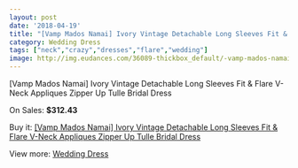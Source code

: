 ```yaml
---
layout: post
date: '2018-04-19'
title: "[Vamp Mados Namai] Ivory Vintage Detachable Long Sleeves Fit & Flare V-Neck Appliques Zipper Up Tulle Bridal Dress"
category: Wedding Dress
tags: ["neck","crazy","dresses","flare","wedding"]
image: http://img.eudances.com/36089-thickbox_default/-vamp-mados-namai-ivory-vintage-detachable-long-sleeves-fit-flare-v-neck-appliques-zipper-up-tulle-bridal-dress.jpg
---
```

[Vamp Mados Namai] Ivory Vintage Detachable Long Sleeves Fit & Flare V-Neck Appliques Zipper Up Tulle Bridal Dress

On Sales: **$312.43**
<a href="https://www.eudances.com/en/wedding-dress/10773--vamp-mados-namai-ivory-vintage-detachable-long-sleeves-fit-flare-v-neck-appliques-zipper-up-tulle-bridal-dress.html"><amp-img layout="responsive" width="600" height="600" src="//img.eudances.com/36089-thickbox_default/-vamp-mados-namai-ivory-vintage-detachable-long-sleeves-fit-flare-v-neck-appliques-zipper-up-tulle-bridal-dress.jpg" alt="[Vamp Mados Namai] Ivory Vintage Detachable Long Sleeves Fit & Flare V-Neck Appliques Zipper Up Tulle Bridal Dress 0" /></a>
<a href="https://www.eudances.com/en/wedding-dress/10773--vamp-mados-namai-ivory-vintage-detachable-long-sleeves-fit-flare-v-neck-appliques-zipper-up-tulle-bridal-dress.html"><amp-img layout="responsive" width="600" height="600" src="//img.eudances.com/36105-thickbox_default/-vamp-mados-namai-ivory-vintage-detachable-long-sleeves-fit-flare-v-neck-appliques-zipper-up-tulle-bridal-dress.jpg" alt="[Vamp Mados Namai] Ivory Vintage Detachable Long Sleeves Fit & Flare V-Neck Appliques Zipper Up Tulle Bridal Dress 1" /></a>
<a href="https://www.eudances.com/en/wedding-dress/10773--vamp-mados-namai-ivory-vintage-detachable-long-sleeves-fit-flare-v-neck-appliques-zipper-up-tulle-bridal-dress.html"><amp-img layout="responsive" width="600" height="600" src="//img.eudances.com/36104-thickbox_default/-vamp-mados-namai-ivory-vintage-detachable-long-sleeves-fit-flare-v-neck-appliques-zipper-up-tulle-bridal-dress.jpg" alt="[Vamp Mados Namai] Ivory Vintage Detachable Long Sleeves Fit & Flare V-Neck Appliques Zipper Up Tulle Bridal Dress 2" /></a>
<a href="https://www.eudances.com/en/wedding-dress/10773--vamp-mados-namai-ivory-vintage-detachable-long-sleeves-fit-flare-v-neck-appliques-zipper-up-tulle-bridal-dress.html"><amp-img layout="responsive" width="600" height="600" src="//img.eudances.com/36103-thickbox_default/-vamp-mados-namai-ivory-vintage-detachable-long-sleeves-fit-flare-v-neck-appliques-zipper-up-tulle-bridal-dress.jpg" alt="[Vamp Mados Namai] Ivory Vintage Detachable Long Sleeves Fit & Flare V-Neck Appliques Zipper Up Tulle Bridal Dress 3" /></a>
<a href="https://www.eudances.com/en/wedding-dress/10773--vamp-mados-namai-ivory-vintage-detachable-long-sleeves-fit-flare-v-neck-appliques-zipper-up-tulle-bridal-dress.html"><amp-img layout="responsive" width="600" height="600" src="//img.eudances.com/36102-thickbox_default/-vamp-mados-namai-ivory-vintage-detachable-long-sleeves-fit-flare-v-neck-appliques-zipper-up-tulle-bridal-dress.jpg" alt="[Vamp Mados Namai] Ivory Vintage Detachable Long Sleeves Fit & Flare V-Neck Appliques Zipper Up Tulle Bridal Dress 4" /></a>
<a href="https://www.eudances.com/en/wedding-dress/10773--vamp-mados-namai-ivory-vintage-detachable-long-sleeves-fit-flare-v-neck-appliques-zipper-up-tulle-bridal-dress.html"><amp-img layout="responsive" width="600" height="600" src="//img.eudances.com/36101-thickbox_default/-vamp-mados-namai-ivory-vintage-detachable-long-sleeves-fit-flare-v-neck-appliques-zipper-up-tulle-bridal-dress.jpg" alt="[Vamp Mados Namai] Ivory Vintage Detachable Long Sleeves Fit & Flare V-Neck Appliques Zipper Up Tulle Bridal Dress 5" /></a>
<a href="https://www.eudances.com/en/wedding-dress/10773--vamp-mados-namai-ivory-vintage-detachable-long-sleeves-fit-flare-v-neck-appliques-zipper-up-tulle-bridal-dress.html"><amp-img layout="responsive" width="600" height="600" src="//img.eudances.com/36100-thickbox_default/-vamp-mados-namai-ivory-vintage-detachable-long-sleeves-fit-flare-v-neck-appliques-zipper-up-tulle-bridal-dress.jpg" alt="[Vamp Mados Namai] Ivory Vintage Detachable Long Sleeves Fit & Flare V-Neck Appliques Zipper Up Tulle Bridal Dress 6" /></a>
<a href="https://www.eudances.com/en/wedding-dress/10773--vamp-mados-namai-ivory-vintage-detachable-long-sleeves-fit-flare-v-neck-appliques-zipper-up-tulle-bridal-dress.html"><amp-img layout="responsive" width="600" height="600" src="//img.eudances.com/36099-thickbox_default/-vamp-mados-namai-ivory-vintage-detachable-long-sleeves-fit-flare-v-neck-appliques-zipper-up-tulle-bridal-dress.jpg" alt="[Vamp Mados Namai] Ivory Vintage Detachable Long Sleeves Fit & Flare V-Neck Appliques Zipper Up Tulle Bridal Dress 7" /></a>
<a href="https://www.eudances.com/en/wedding-dress/10773--vamp-mados-namai-ivory-vintage-detachable-long-sleeves-fit-flare-v-neck-appliques-zipper-up-tulle-bridal-dress.html"><amp-img layout="responsive" width="600" height="600" src="//img.eudances.com/36098-thickbox_default/-vamp-mados-namai-ivory-vintage-detachable-long-sleeves-fit-flare-v-neck-appliques-zipper-up-tulle-bridal-dress.jpg" alt="[Vamp Mados Namai] Ivory Vintage Detachable Long Sleeves Fit & Flare V-Neck Appliques Zipper Up Tulle Bridal Dress 8" /></a>
<a href="https://www.eudances.com/en/wedding-dress/10773--vamp-mados-namai-ivory-vintage-detachable-long-sleeves-fit-flare-v-neck-appliques-zipper-up-tulle-bridal-dress.html"><amp-img layout="responsive" width="600" height="600" src="//img.eudances.com/36097-thickbox_default/-vamp-mados-namai-ivory-vintage-detachable-long-sleeves-fit-flare-v-neck-appliques-zipper-up-tulle-bridal-dress.jpg" alt="[Vamp Mados Namai] Ivory Vintage Detachable Long Sleeves Fit & Flare V-Neck Appliques Zipper Up Tulle Bridal Dress 9" /></a>
<a href="https://www.eudances.com/en/wedding-dress/10773--vamp-mados-namai-ivory-vintage-detachable-long-sleeves-fit-flare-v-neck-appliques-zipper-up-tulle-bridal-dress.html"><amp-img layout="responsive" width="600" height="600" src="//img.eudances.com/36096-thickbox_default/-vamp-mados-namai-ivory-vintage-detachable-long-sleeves-fit-flare-v-neck-appliques-zipper-up-tulle-bridal-dress.jpg" alt="[Vamp Mados Namai] Ivory Vintage Detachable Long Sleeves Fit & Flare V-Neck Appliques Zipper Up Tulle Bridal Dress 10" /></a>
<a href="https://www.eudances.com/en/wedding-dress/10773--vamp-mados-namai-ivory-vintage-detachable-long-sleeves-fit-flare-v-neck-appliques-zipper-up-tulle-bridal-dress.html"><amp-img layout="responsive" width="600" height="600" src="//img.eudances.com/36095-thickbox_default/-vamp-mados-namai-ivory-vintage-detachable-long-sleeves-fit-flare-v-neck-appliques-zipper-up-tulle-bridal-dress.jpg" alt="[Vamp Mados Namai] Ivory Vintage Detachable Long Sleeves Fit & Flare V-Neck Appliques Zipper Up Tulle Bridal Dress 11" /></a>
<a href="https://www.eudances.com/en/wedding-dress/10773--vamp-mados-namai-ivory-vintage-detachable-long-sleeves-fit-flare-v-neck-appliques-zipper-up-tulle-bridal-dress.html"><amp-img layout="responsive" width="600" height="600" src="//img.eudances.com/36094-thickbox_default/-vamp-mados-namai-ivory-vintage-detachable-long-sleeves-fit-flare-v-neck-appliques-zipper-up-tulle-bridal-dress.jpg" alt="[Vamp Mados Namai] Ivory Vintage Detachable Long Sleeves Fit & Flare V-Neck Appliques Zipper Up Tulle Bridal Dress 12" /></a>
<a href="https://www.eudances.com/en/wedding-dress/10773--vamp-mados-namai-ivory-vintage-detachable-long-sleeves-fit-flare-v-neck-appliques-zipper-up-tulle-bridal-dress.html"><amp-img layout="responsive" width="600" height="600" src="//img.eudances.com/36093-thickbox_default/-vamp-mados-namai-ivory-vintage-detachable-long-sleeves-fit-flare-v-neck-appliques-zipper-up-tulle-bridal-dress.jpg" alt="[Vamp Mados Namai] Ivory Vintage Detachable Long Sleeves Fit & Flare V-Neck Appliques Zipper Up Tulle Bridal Dress 13" /></a>
<a href="https://www.eudances.com/en/wedding-dress/10773--vamp-mados-namai-ivory-vintage-detachable-long-sleeves-fit-flare-v-neck-appliques-zipper-up-tulle-bridal-dress.html"><amp-img layout="responsive" width="600" height="600" src="//img.eudances.com/36092-thickbox_default/-vamp-mados-namai-ivory-vintage-detachable-long-sleeves-fit-flare-v-neck-appliques-zipper-up-tulle-bridal-dress.jpg" alt="[Vamp Mados Namai] Ivory Vintage Detachable Long Sleeves Fit & Flare V-Neck Appliques Zipper Up Tulle Bridal Dress 14" /></a>
<a href="https://www.eudances.com/en/wedding-dress/10773--vamp-mados-namai-ivory-vintage-detachable-long-sleeves-fit-flare-v-neck-appliques-zipper-up-tulle-bridal-dress.html"><amp-img layout="responsive" width="600" height="600" src="//img.eudances.com/36091-thickbox_default/-vamp-mados-namai-ivory-vintage-detachable-long-sleeves-fit-flare-v-neck-appliques-zipper-up-tulle-bridal-dress.jpg" alt="[Vamp Mados Namai] Ivory Vintage Detachable Long Sleeves Fit & Flare V-Neck Appliques Zipper Up Tulle Bridal Dress 15" /></a>
<a href="https://www.eudances.com/en/wedding-dress/10773--vamp-mados-namai-ivory-vintage-detachable-long-sleeves-fit-flare-v-neck-appliques-zipper-up-tulle-bridal-dress.html"><amp-img layout="responsive" width="600" height="600" src="//img.eudances.com/36090-thickbox_default/-vamp-mados-namai-ivory-vintage-detachable-long-sleeves-fit-flare-v-neck-appliques-zipper-up-tulle-bridal-dress.jpg" alt="[Vamp Mados Namai] Ivory Vintage Detachable Long Sleeves Fit & Flare V-Neck Appliques Zipper Up Tulle Bridal Dress 16" /></a>

Buy it: [[Vamp Mados Namai] Ivory Vintage Detachable Long Sleeves Fit & Flare V-Neck Appliques Zipper Up Tulle Bridal Dress](https://www.eudances.com/en/wedding-dress/10773--vamp-mados-namai-ivory-vintage-detachable-long-sleeves-fit-flare-v-neck-appliques-zipper-up-tulle-bridal-dress.html "[Vamp Mados Namai] Ivory Vintage Detachable Long Sleeves Fit & Flare V-Neck Appliques Zipper Up Tulle Bridal Dress")

View more: [Wedding Dress](https://www.eudances.com/en/164-wedding-dress "Wedding Dress")